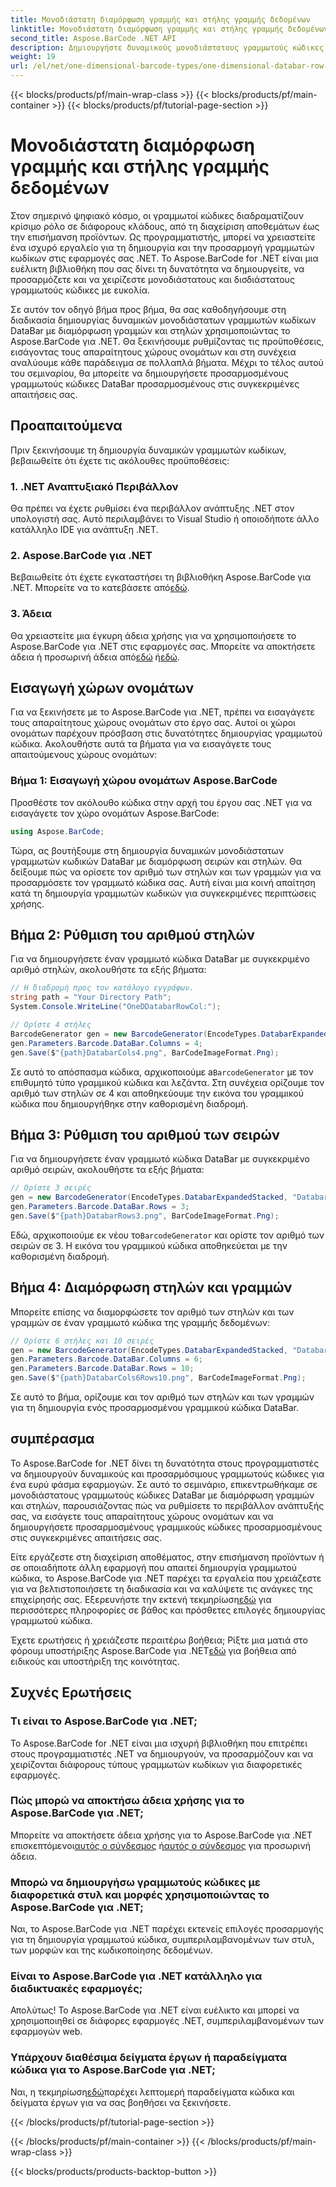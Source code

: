 ```yaml
---
title: Μονοδιάστατη διαμόρφωση γραμμής και στήλης γραμμής δεδομένων
linktitle: Μονοδιάστατη διαμόρφωση γραμμής και στήλης γραμμής δεδομένων
second_title: Aspose.BarCode .NET API
description: Δημιουργήστε δυναμικούς μονοδιάστατους γραμμωτούς κώδικες DataBar με διαμόρφωση γραμμών και στηλών στο .NET χρησιμοποιώντας το Aspose.BarCode για .NET. Η προσαρμογή έγινε εύκολη!
weight: 19
url: /el/net/one-dimensional-barcode-types/one-dimensional-databar-row-column-configuration/
---
```


{{< blocks/products/pf/main-wrap-class >}}
{{< blocks/products/pf/main-container >}}
{{< blocks/products/pf/tutorial-page-section >}}

# Μονοδιάστατη διαμόρφωση γραμμής και στήλης γραμμής δεδομένων


Στον σημερινό ψηφιακό κόσμο, οι γραμμωτοί κώδικες διαδραματίζουν κρίσιμο ρόλο σε διάφορους κλάδους, από τη διαχείριση αποθεμάτων έως την επισήμανση προϊόντων. Ως προγραμματιστής, μπορεί να χρειαστείτε ένα ισχυρό εργαλείο για τη δημιουργία και την προσαρμογή γραμμωτών κωδίκων στις εφαρμογές σας .NET. Το Aspose.BarCode for .NET είναι μια ευέλικτη βιβλιοθήκη που σας δίνει τη δυνατότητα να δημιουργείτε, να προσαρμόζετε και να χειρίζεστε μονοδιάστατους και δισδιάστατους γραμμωτούς κώδικες με ευκολία.

Σε αυτόν τον οδηγό βήμα προς βήμα, θα σας καθοδηγήσουμε στη διαδικασία δημιουργίας δυναμικών μονοδιάστατων γραμμωτών κωδίκων DataBar με διαμόρφωση γραμμών και στηλών χρησιμοποιώντας το Aspose.BarCode για .NET. Θα ξεκινήσουμε ρυθμίζοντας τις προϋποθέσεις, εισάγοντας τους απαραίτητους χώρους ονομάτων και στη συνέχεια αναλύουμε κάθε παράδειγμα σε πολλαπλά βήματα. Μέχρι το τέλος αυτού του σεμιναρίου, θα μπορείτε να δημιουργήσετε προσαρμοσμένους γραμμωτούς κώδικες DataBar προσαρμοσμένους στις συγκεκριμένες απαιτήσεις σας.

## Προαπαιτούμενα

Πριν ξεκινήσουμε τη δημιουργία δυναμικών γραμμωτών κωδίκων, βεβαιωθείτε ότι έχετε τις ακόλουθες προϋποθέσεις:

### 1. .NET Αναπτυξιακό Περιβάλλον

Θα πρέπει να έχετε ρυθμίσει ένα περιβάλλον ανάπτυξης .NET στον υπολογιστή σας. Αυτό περιλαμβάνει το Visual Studio ή οποιοδήποτε άλλο κατάλληλο IDE για ανάπτυξη .NET.

### 2. Aspose.BarCode για .NET

 Βεβαιωθείτε ότι έχετε εγκαταστήσει τη βιβλιοθήκη Aspose.BarCode για .NET. Μπορείτε να το κατεβάσετε από[εδώ](https://releases.aspose.com/barcode/net/).

### 3. Άδεια

 Θα χρειαστείτε μια έγκυρη άδεια χρήσης για να χρησιμοποιήσετε το Aspose.BarCode για .NET στις εφαρμογές σας. Μπορείτε να αποκτήσετε άδεια ή προσωρινή άδεια από[εδώ](https://purchase.aspose.com/buy) ή[εδώ](https://purchase.aspose.com/temporary-license/).

## Εισαγωγή χώρων ονομάτων

Για να ξεκινήσετε με το Aspose.BarCode για .NET, πρέπει να εισαγάγετε τους απαραίτητους χώρους ονομάτων στο έργο σας. Αυτοί οι χώροι ονομάτων παρέχουν πρόσβαση στις δυνατότητες δημιουργίας γραμμωτού κώδικα. Ακολουθήστε αυτά τα βήματα για να εισαγάγετε τους απαιτούμενους χώρους ονομάτων:

### Βήμα 1: Εισαγωγή χώρου ονομάτων Aspose.BarCode

Προσθέστε τον ακόλουθο κώδικα στην αρχή του έργου σας .NET για να εισαγάγετε τον χώρο ονομάτων Aspose.BarCode:

```csharp
using Aspose.BarCode;
```

Τώρα, ας βουτήξουμε στη δημιουργία δυναμικών μονοδιάστατων γραμμωτών κωδικών DataBar με διαμόρφωση σειρών και στηλών. Θα δείξουμε πώς να ορίσετε τον αριθμό των στηλών και των γραμμών για να προσαρμόσετε τον γραμμωτό κώδικα σας. Αυτή είναι μια κοινή απαίτηση κατά τη δημιουργία γραμμωτών κωδικών για συγκεκριμένες περιπτώσεις χρήσης.

## Βήμα 2: Ρύθμιση του αριθμού στηλών

Για να δημιουργήσετε έναν γραμμωτό κώδικα DataBar με συγκεκριμένο αριθμό στηλών, ακολουθήστε τα εξής βήματα:

```csharp
// Η διαδρομή προς τον κατάλογο εγγράφων.
string path = "Your Directory Path";
System.Console.WriteLine("OneDDatabarRowCol:");

// Ορίστε 4 στήλες
BarcodeGenerator gen = new BarcodeGenerator(EncodeTypes.DatabarExpandedStacked, "Databar Expanded Stacked long");
gen.Parameters.Barcode.DataBar.Columns = 4;
gen.Save($"{path}DatabarCols4.png", BarCodeImageFormat.Png);
```

 Σε αυτό το απόσπασμα κώδικα, αρχικοποιούμε a`BarcodeGenerator` με τον επιθυμητό τύπο γραμμικού κώδικα και λεζάντα. Στη συνέχεια ορίζουμε τον αριθμό των στηλών σε 4 και αποθηκεύουμε την εικόνα του γραμμικού κώδικα που δημιουργήθηκε στην καθορισμένη διαδρομή.

## Βήμα 3: Ρύθμιση του αριθμού των σειρών

Για να δημιουργήσετε έναν γραμμωτό κώδικα DataBar με συγκεκριμένο αριθμό σειρών, ακολουθήστε τα εξής βήματα:

```csharp
// Ορίστε 3 σειρές
gen = new BarcodeGenerator(EncodeTypes.DatabarExpandedStacked, "Databar Expanded Stacked long");
gen.Parameters.Barcode.DataBar.Rows = 3;
gen.Save($"{path}DatabarRows3.png", BarCodeImageFormat.Png);
```

 Εδώ, αρχικοποιούμε εκ νέου το`BarcodeGenerator` και ορίστε τον αριθμό των σειρών σε 3. Η εικόνα του γραμμικού κώδικα αποθηκεύεται με την καθορισμένη διαδρομή.

## Βήμα 4: Διαμόρφωση στηλών και γραμμών

Μπορείτε επίσης να διαμορφώσετε τον αριθμό των στηλών και των γραμμών σε έναν γραμμωτό κώδικα της γραμμής δεδομένων:

```csharp
// Ορίστε 6 στήλες και 10 σειρές
gen = new BarcodeGenerator(EncodeTypes.DatabarExpandedStacked, "Databar Expanded Stacked long");
gen.Parameters.Barcode.DataBar.Columns = 6;
gen.Parameters.Barcode.DataBar.Rows = 10;
gen.Save($"{path}DatabarCols6Rows10.png", BarCodeImageFormat.Png);
```

Σε αυτό το βήμα, ορίζουμε και τον αριθμό των στηλών και των γραμμών για τη δημιουργία ενός προσαρμοσμένου γραμμικού κώδικα DataBar.

## συμπέρασμα

Το Aspose.BarCode for .NET δίνει τη δυνατότητα στους προγραμματιστές να δημιουργούν δυναμικούς και προσαρμόσιμους γραμμωτούς κώδικες για ένα ευρύ φάσμα εφαρμογών. Σε αυτό το σεμινάριο, επικεντρωθήκαμε σε μονοδιάστατους γραμμωτούς κώδικες DataBar με διαμόρφωση γραμμών και στηλών, παρουσιάζοντας πώς να ρυθμίσετε το περιβάλλον ανάπτυξής σας, να εισάγετε τους απαραίτητους χώρους ονομάτων και να δημιουργήσετε προσαρμοσμένους γραμμικούς κώδικες προσαρμοσμένους στις συγκεκριμένες απαιτήσεις σας.

 Είτε εργάζεστε στη διαχείριση αποθέματος, στην επισήμανση προϊόντων ή σε οποιαδήποτε άλλη εφαρμογή που απαιτεί δημιουργία γραμμωτού κώδικα, το Aspose.BarCode για .NET παρέχει τα εργαλεία που χρειάζεστε για να βελτιστοποιήσετε τη διαδικασία και να καλύψετε τις ανάγκες της επιχείρησής σας. Εξερευνήστε την εκτενή τεκμηρίωση[εδώ](https://reference.aspose.com/barcode/net/) για περισσότερες πληροφορίες σε βάθος και πρόσθετες επιλογές δημιουργίας γραμμωτού κώδικα.

Έχετε ερωτήσεις ή χρειάζεστε περαιτέρω βοήθεια; Ρίξτε μια ματιά στο φόρουμ υποστήριξης Aspose.BarCode για .NET[εδώ](https://forum.aspose.com/c/barcode/13) για βοήθεια από ειδικούς και υποστήριξη της κοινότητας.

## Συχνές Ερωτήσεις

### Τι είναι το Aspose.BarCode για .NET;
Το Aspose.BarCode for .NET είναι μια ισχυρή βιβλιοθήκη που επιτρέπει στους προγραμματιστές .NET να δημιουργούν, να προσαρμόζουν και να χειρίζονται διάφορους τύπους γραμμωτών κωδίκων για διαφορετικές εφαρμογές.

### Πώς μπορώ να αποκτήσω άδεια χρήσης για το Aspose.BarCode για .NET;
 Μπορείτε να αποκτήσετε άδεια χρήσης για το Aspose.BarCode για .NET επισκεπτόμενοι[αυτός ο σύνδεσμος](https://purchase.aspose.com/buy) ή[αυτός ο σύνδεσμος](https://purchase.aspose.com/temporary-license/) για προσωρινή άδεια.

### Μπορώ να δημιουργήσω γραμμωτούς κώδικες με διαφορετικά στυλ και μορφές χρησιμοποιώντας το Aspose.BarCode για .NET;
Ναι, το Aspose.BarCode για .NET παρέχει εκτενείς επιλογές προσαρμογής για τη δημιουργία γραμμωτού κώδικα, συμπεριλαμβανομένων των στυλ, των μορφών και της κωδικοποίησης δεδομένων.

### Είναι το Aspose.BarCode για .NET κατάλληλο για διαδικτυακές εφαρμογές;
Απολύτως! Το Aspose.BarCode για .NET είναι ευέλικτο και μπορεί να χρησιμοποιηθεί σε διάφορες εφαρμογές .NET, συμπεριλαμβανομένων των εφαρμογών web.

### Υπάρχουν διαθέσιμα δείγματα έργων ή παραδείγματα κώδικα για το Aspose.BarCode για .NET;
 Ναι, η τεκμηρίωση[εδώ](https://reference.aspose.com/barcode/net/)παρέχει λεπτομερή παραδείγματα κώδικα και δείγματα έργων για να σας βοηθήσει να ξεκινήσετε.



{{< /blocks/products/pf/tutorial-page-section >}}

{{< /blocks/products/pf/main-container >}}
{{< /blocks/products/pf/main-wrap-class >}}

{{< blocks/products/products-backtop-button >}}
